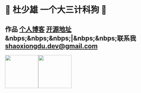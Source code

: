 # 💚 杜少雄 一个大三计科狗 💜  

##  作品 <a href="https://www.shaoxiongdu.top" target="_blank">个人博客</a> <a href="https://github.com/ShaoxiongDu/ShaoxiongDu_Blog" target="_blank">开源地址</a>                  &nbps;&nbps;&nbps;|&nbps;&nbps;联系我  shaoxiongdu.dev@gmail.com

<img height="110px" src="https://github-readme-stats.vercel.app/api?username=shaoxiongdu&cache_seconds=1800&hide_title=true&hide_border=false&show_icons=true&include_all_commits=true&count_private=true&line_height=21&bg_color=0,EC6C6C,FFD479,FFFC79,73FA79&theme=graywhite&locale=cn&hide=contribs" /><img height="110px" src="https://github-readme-stats.vercel.app/api/top-langs/?username=shaoxiongdu&hide_title=true&hide_border=false&line_height=21&bg_color=0,EC6C6C,FFD479,FFFC79,73FA79&theme=graywhite&layout=compact&locale=cn" />


